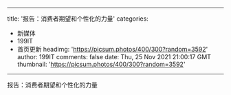 
---
title: '报告：消费者期望和个性化的力量'
categories: 
 - 新媒体
 - 199IT
 - 首页更新
headimg: 'https://picsum.photos/400/300?random=3592'
author: 199IT
comments: false
date: Thu, 25 Nov 2021 21:00:17 GMT
thumbnail: 'https://picsum.photos/400/300?random=3592'
---

<div>   
报告：消费者期望和个性化的力量  
</div>
            